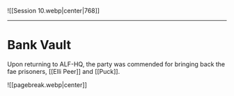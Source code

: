 ![[Session 10.webp|center|768]]

---------------------------------
# Bank Vault
Upon returning to ALF-HQ, the party was commended for bringing back the fae prisoners, [[Elli Peer]] and [[Puck]]. 

![[pagebreak.webp|center]]
